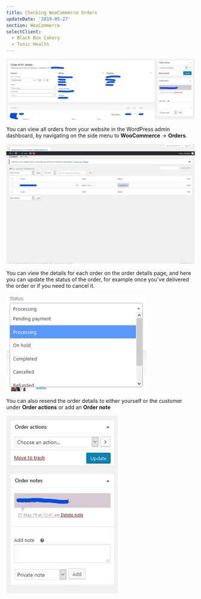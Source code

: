 ```yaml
---
title: Checking WooCommerce Orders
updateDate: '2019-05-27'
section: WooCommerce
selectClient:
  - Black Box Cakery
  - Tonic Health
---
```

![](/static/img/clientPortal/woocommerce_order_details.jpg)

You can view all orders from your website in the WordPress admin dashboard, by navigating on the side menu to **WooCommerce** -> **Orders**.

![](/static/img/clientPortal/woocommerce_orders.jpg)

You can view the details for each order on the order details page, and here you can update the status of the order, for example once you've delivered the order or if you need to cancel it.

![](/static/img/clientPortal/order_status.png)

You can also resend the order details to either yourself or the customer under **Order actions** or add an **Order note**

![](/static/img/clientPortal/order_actions_notes.jpg)
